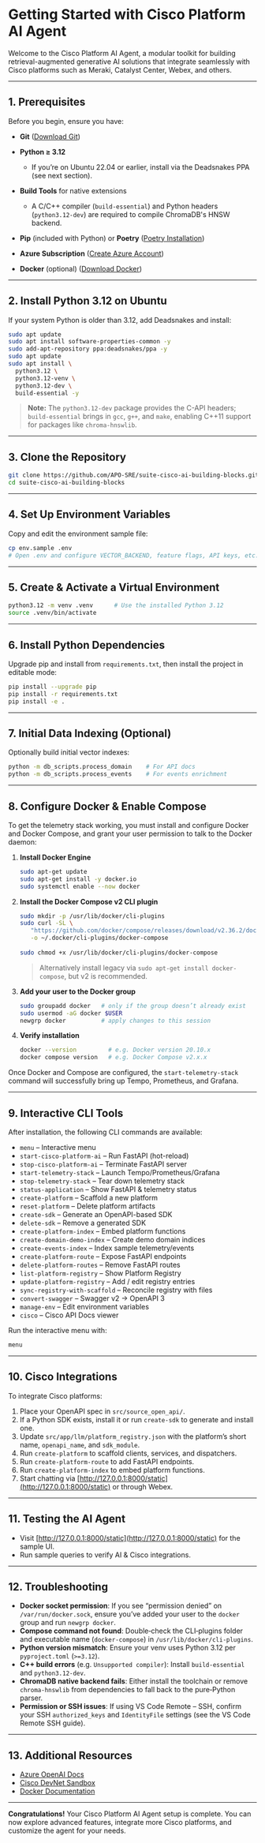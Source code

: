 # Getting Started with Cisco Platform AI Agent

Welcome to the Cisco Platform AI Agent, a modular toolkit for building retrieval-augmented generative AI solutions that integrate seamlessly with Cisco platforms such as Meraki, Catalyst Center, Webex, and others.

---

## 1. Prerequisites

Before you begin, ensure you have:

* **Git** ([Download Git](https://git-scm.com/downloads))
* **Python ≥ 3.12**

  * If you’re on Ubuntu 22.04 or earlier, install via the Deadsnakes PPA (see next section).
* **Build Tools** for native extensions

  * A C/C++ compiler (`build-essential`) and Python headers (`python3.12-dev`) are required to compile ChromaDB's HNSW backend.
* **Pip** (included with Python) or **Poetry** ([Poetry Installation](https://python-poetry.org/docs/#installation))
* **Azure Subscription** ([Create Azure Account](https://azure.microsoft.com/free))
* **Docker** (optional) ([Download Docker](https://docs.docker.com/get-docker/))

---

## 2. Install Python 3.12 on Ubuntu

If your system Python is older than 3.12, add Deadsnakes and install:

```bash
sudo apt update
sudo apt install software-properties-common -y
sudo add-apt-repository ppa:deadsnakes/ppa -y
sudo apt update
sudo apt install \
  python3.12 \
  python3.12-venv \
  python3.12-dev \
  build-essential -y
```

> **Note:** The `python3.12-dev` package provides the C-API headers; `build-essential` brings in `gcc`, `g++`, and `make`, enabling C++11 support for packages like `chroma-hnswlib`.

---

## 3. Clone the Repository

```bash
git clone https://github.com/APO-SRE/suite-cisco-ai-building-blocks.git
cd suite-cisco-ai-building-blocks
```

---

## 4. Set Up Environment Variables

Copy and edit the environment sample file:

```bash
cp env.sample .env
# Open .env and configure VECTOR_BACKEND, feature flags, API keys, etc.
```

---

## 5. Create & Activate a Virtual Environment

```bash
python3.12 -m venv .venv      # Use the installed Python 3.12
source .venv/bin/activate
```

---

## 6. Install Python Dependencies

Upgrade pip and install from `requirements.txt`, then install the project in editable mode:

```bash
pip install --upgrade pip
pip install -r requirements.txt
pip install -e .
```

---

## 7. Initial Data Indexing (Optional)

Optionally build initial vector indexes:

```bash
python -m db_scripts.process_domain    # For API docs
python -m db_scripts.process_events    # For events enrichment
```

--- 



## 8. Configure Docker & Enable Compose

To get the telemetry stack working, you must install and configure Docker and Docker Compose, and grant your user permission to talk to the Docker daemon:

1. **Install Docker Engine**

   ```bash
   sudo apt-get update
   sudo apt-get install -y docker.io
   sudo systemctl enable --now docker
   ```
2. **Install the Docker Compose v2 CLI plugin**

   ```bash
   sudo mkdir -p /usr/lib/docker/cli-plugins
   sudo curl -SL \
      "https://github.com/docker/compose/releases/download/v2.36.2/docker-compose-linux-$(uname -m)" \
      -o ~/.docker/cli-plugins/docker-compose
 
   sudo chmod +x /usr/lib/docker/cli-plugins/docker-compose
   ```

   > Alternatively install legacy via `sudo apt-get install docker-compose`, but v2 is recommended.
3. **Add your user to the Docker group**

   ```bash
   sudo groupadd docker   # only if the group doesn’t already exist
   sudo usermod -aG docker $USER
   newgrp docker          # apply changes to this session
   ```
4. **Verify installation**

   ```bash
   docker --version         # e.g. Docker version 20.10.x
   docker compose version   # e.g. Docker Compose v2.x.x
   ```

Once Docker and Compose are configured, the `start-telemetry-stack` command will successfully bring up Tempo, Prometheus, and Grafana.

---

## 9. Interactive CLI Tools

After installation, the following CLI commands are available:

* `menu`                      – Interactive menu
* `start-cisco-platform-ai`   – Run FastAPI (hot-reload)
* `stop-cisco-platform-ai`    – Terminate FastAPI server
* `start-telemetry-stack`     – Launch Tempo/Prometheus/Grafana
* `stop-telemetry-stack`      – Tear down telemetry stack
* `status-application`        – Show FastAPI & telemetry status
* `create-platform`           – Scaffold a new platform
* `reset-platform`            – Delete platform artifacts
* `create-sdk`                – Generate an OpenAPI-based SDK
* `delete-sdk`                – Remove a generated SDK
* `create-platform-index`     – Embed platform functions
* `create-domain-demo-index`  – Create demo domain indices
* `create-events-index`       – Index sample telemetry/events
* `create-platform-route`     – Expose FastAPI endpoints
* `delete-platform-routes`    – Remove FastAPI routes
* `list-platform-registry`    – Show Platform Registry
* `update-platform-registry`  – Add / edit registry entries
* `sync-registry-with-scaffold` – Reconcile registry with files
* `convert-swagger`           – Swagger v2 → OpenAPI 3
* `manage-env`                – Edit environment variables
* `cisco`                     – Cisco API Docs viewer

Run the interactive menu with:

```bash
menu
```

---

## 10. Cisco Integrations

To integrate Cisco platforms:

1. Place your OpenAPI spec in `src/source_open_api/`.
2. If a Python SDK exists, install it or run `create-sdk` to generate and install one.
3. Update `src/app/llm/platform_registry.json` with the platform’s short name, `openapi_name`, and `sdk_module`.
4. Run `create-platform` to scaffold clients, services, and dispatchers.
5. Run `create-platform-route` to add FastAPI endpoints.
6. Run `create-platform-index` to embed platform functions.
7. Start chatting via [http://127.0.0.1:8000/static](http://127.0.0.1:8000/static) or through Webex.

---

## 11. Testing the AI Agent

* Visit [http://127.0.0.1:8000/static](http://127.0.0.1:8000/static) for the sample UI.
* Run sample queries to verify AI & Cisco integrations.

---

## 12. Troubleshooting

* **Docker socket permission**: If you see “permission denied” on `/var/run/docker.sock`, ensure you’ve added your user to the `docker` group and run `newgrp docker`.
* **Compose command not found**: Double‑check the CLI‑plugins folder and executable name (`docker-compose`) in `/usr/lib/docker/cli-plugins`.
* **Python version mismatch**: Ensure your venv uses Python 3.12 per `pyproject.toml` (`>=3.12`).
* **C++ build errors** (e.g. `Unsupported compiler`): Install `build-essential` and `python3.12-dev`.
* **ChromaDB native backend fails**: Either install the toolchain or remove `chroma-hnswlib` from dependencies to fall back to the pure‑Python parser.
* **Permission or SSH issues**: If using VS Code Remote – SSH, confirm your SSH `authorized_keys` and `IdentityFile` settings (see the VS Code Remote SSH guide).

---

## 13. Additional Resources

* [Azure OpenAI Docs](https://learn.microsoft.com/azure/cognitive-services/openai/)
* [Cisco DevNet Sandbox](https://developer.cisco.com/site/sandbox/)
* [Docker Documentation](https://docs.docker.com/get-started/)

---

**Congratulations!** Your Cisco Platform AI Agent setup is complete. You can now explore advanced features, integrate more Cisco platforms, and customize the agent for your needs.
